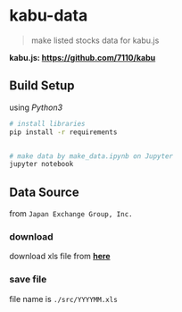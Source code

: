 # kabu-data

> make listed stocks data for kabu.js

**kabu.js: https://github.com/7110/kabu**

## Build Setup

using _Python3_

```bash
# install libraries
pip install -r requirements


# make data by make_data.ipynb on Jupyter
jupyter notebook
```

## Data Source

from `Japan Exchange Group, Inc.`

### download

download xls file from **[here](https://www.jpx.co.jp/markets/statistics-equities/misc/01.html)**

### save file

file name is `./src/YYYYMM.xls`
